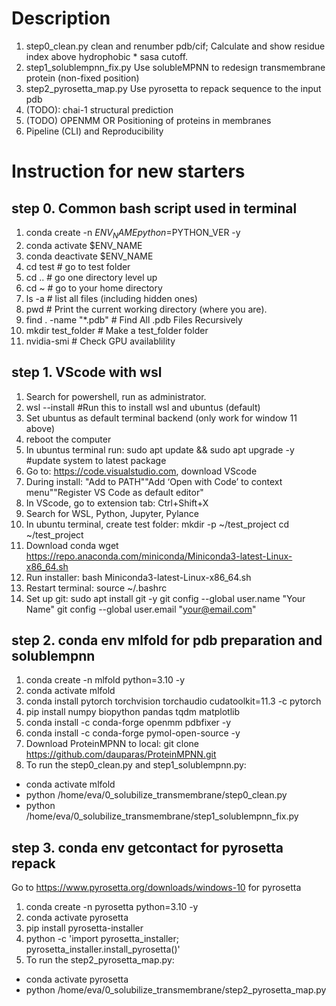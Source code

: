 
# Description
1. step0_clean.py clean and renumber pdb/cif; Calculate and show residue index above hydrophobic * sasa cutoff.
2. step1_solublempnn_fix.py Use solubleMPNN to redesign transmembrane protein (non-fixed position)
3. step2_pyrosetta_map.py Use pyrosetta to repack sequence to the input pdb
4. (TODO): chai-1 structural prediction
5. (TODO) OPENMM OR Positioning of proteins in membranes
6. Pipeline (CLI) and Reproducibility

# Instruction for new starters
## step 0. Common bash script used in terminal
1. conda create -n $ENV_NAME python=$PYTHON_VER -y
2. conda activate $ENV_NAME
3. conda deactivate $ENV_NAME
4. cd test # go to test folder
5. cd .. # go one directory level up
6. cd ~ # go to your home directory
5. ls -a # list all files (including hidden ones)
6. pwd # Print the current working directory (where you are).
6. find . -name "*.pdb" # Find All .pdb Files Recursively
7. mkdir test_folder # Make a test_folder folder
8. nvidia-smi # Check GPU availablility


## step 1. VScode with wsl
1. Search for powershell, run as administrator.
2. wsl --install #Run this to install wsl and ubuntus (default)
3. Set ubuntus as default terminal backend (only work for window 11 above)
4. reboot the computer
5. In ubuntus terminal run: sudo apt update && sudo apt upgrade -y #update system to latest package
6. Go to: https://code.visualstudio.com, download VScode
7. During install: "Add to PATH""Add ‘Open with Code’ to context menu""Register VS Code as default editor"
8. In VScode, go to extension tab: Ctrl+Shift+X
9. Search for WSL, Python, Jupyter, Pylance
10. In ubuntu terminal, create test folder: 
mkdir -p ~/test_project cd ~/test_project
11. Download conda wget https://repo.anaconda.com/miniconda/Miniconda3-latest-Linux-x86_64.sh
12. Run installer: bash Miniconda3-latest-Linux-x86_64.sh
13. Restart terminal: source ~/.bashrc
14. Set up git: sudo apt install git -y
git config --global user.name "Your Name"
git config --global user.email "your@email.com"

## step 2. conda env mlfold for pdb preparation and solublempnn
1. conda create -n mlfold python=3.10 -y
2. conda activate mlfold 
3. conda install pytorch torchvision torchaudio cudatoolkit=11.3 -c pytorch
4. pip install numpy biopython pandas tqdm matplotlib
5. conda install -c conda-forge openmm pdbfixer -y
6. conda install -c conda-forge pymol-open-source -y
7. Download ProteinMPNN to local: git clone https://github.com/dauparas/ProteinMPNN.git
8. To run the step0_clean.py and step1_solublempnn.py:
- conda activate mlfold
- python /home/eva/0_solubilize_transmembrane/step0_clean.py
- python /home/eva/0_solubilize_transmembrane/step1_solublempnn_fix.py

## step 3. conda env getcontact for pyrosetta repack
Go to https://www.pyrosetta.org/downloads/windows-10 for pyrosetta
1. conda create -n pyrosetta python=3.10 -y
2. conda activate pyrosetta
3. pip install pyrosetta-installer 
4. python -c 'import pyrosetta_installer; pyrosetta_installer.install_pyrosetta()'
5. To run the step2_pyrosetta_map.py:
- conda activate pyrosetta
- python /home/eva/0_solubilize_transmembrane/step2_pyrosetta_map.py
